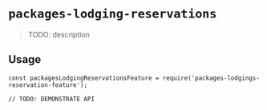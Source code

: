 # `packages-lodging-reservations`

> TODO: description

## Usage

```
const packagesLodgingReservationsFeature = require('packages-lodgings-reservation-feature');

// TODO: DEMONSTRATE API
```
